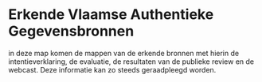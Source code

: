 # Erkende Vlaamse Authentieke Gegevensbronnen

in deze map komen de mappen van de erkende bronnen met hierin de intentieverklaring, de evaluatie, de resultaten van de publieke review en de webcast. Deze informatie kan zo steeds geraadpleegd worden.